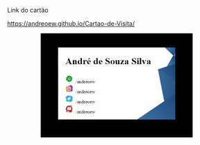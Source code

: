 Link do cartão

https://andreoew.github.io/Cartao-de-Visita/

<p align="center">
<!--   <img src="cartao.jpg" width="350" title="Cartao"> -->
  <img src="cartao.jpg" width="350" alt="accessibility text">
</p>
